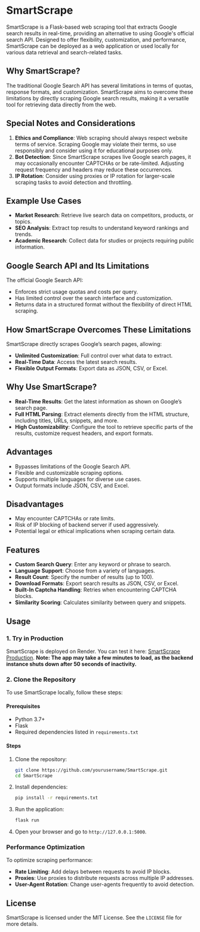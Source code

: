 # SmartScrape

SmartScrape is a Flask-based web scraping tool that extracts Google search results in real-time, providing an alternative to using Google's official search API. Designed to offer flexibility, customization, and performance, SmartScrape can be deployed as a web application or used locally for various data retrieval and search-related tasks.

## Why SmartScrape?

The traditional Google Search API has several limitations in terms of quotas, response formats, and customization. SmartScrape aims to overcome these limitations by directly scraping Google search results, making it a versatile tool for retrieving data directly from the web.

## Special Notes and Considerations

1. **Ethics and Compliance**: Web scraping should always respect website terms of service. Scraping Google may violate their terms, so use responsibly and consider using it for educational purposes only.
2. **Bot Detection**: Since SmartScrape scrapes live Google search pages, it may occasionally encounter CAPTCHAs or be rate-limited. Adjusting request frequency and headers may reduce these occurrences.
3. **IP Rotation**: Consider using proxies or IP rotation for larger-scale scraping tasks to avoid detection and throttling.

## Example Use Cases

- **Market Research**: Retrieve live search data on competitors, products, or topics.
- **SEO Analysis**: Extract top results to understand keyword rankings and trends.
- **Academic Research**: Collect data for studies or projects requiring public information.

## Google Search API and Its Limitations

The official Google Search API:
- Enforces strict usage quotas and costs per query.
- Has limited control over the search interface and customization.
- Returns data in a structured format without the flexibility of direct HTML scraping.

## How SmartScrape Overcomes These Limitations

SmartScrape directly scrapes Google’s search pages, allowing:
- **Unlimited Customization**: Full control over what data to extract.
- **Real-Time Data**: Access the latest search results.
- **Flexible Output Formats**: Export data as JSON, CSV, or Excel.

## Why Use SmartScrape?

- **Real-Time Results**: Get the latest information as shown on Google’s search page.
- **Full HTML Parsing**: Extract elements directly from the HTML structure, including titles, URLs, snippets, and more.
- **High Customizability**: Configure the tool to retrieve specific parts of the results, customize request headers, and export formats.

## Advantages

- Bypasses limitations of the Google Search API.
- Flexible and customizable scraping options.
- Supports multiple languages for diverse use cases.
- Output formats include JSON, CSV, and Excel.

## Disadvantages

- May encounter CAPTCHAs or rate limits.
- Risk of IP blocking of backend server if used aggressively.
- Potential legal or ethical implications when scraping certain data.

## Features

- **Custom Search Query**: Enter any keyword or phrase to search.
- **Language Support**: Choose from a variety of languages.
- **Result Count**: Specify the number of results (up to 100).
- **Download Formats**: Export search results as JSON, CSV, or Excel.
- **Built-In Captcha Handling**: Retries when encountering CAPTCHA blocks.
- **Similarity Scoring**: Calculates similarity between query and snippets.

## Usage

### 1. Try in Production

SmartScrape is deployed on Render. You can test it here: [SmartScrape Production](https://smartscrape.onrender.com).
**Note: The app may take a few minutes to load, as the backend instance shuts down after 50 seconds of inactivity.**

### 2. Clone the Repository

To use SmartScrape locally, follow these steps:

#### Prerequisites
- Python 3.7+
- Flask
- Required dependencies listed in `requirements.txt`

#### Steps

1. Clone the repository:
    ```bash
    git clone https://github.com/yourusername/SmartScrape.git
    cd SmartScrape
    ```

2. Install dependencies:
    ```bash
    pip install -r requirements.txt
    ```

3. Run the application:
    ```bash
    flask run
    ```

4. Open your browser and go to `http://127.0.0.1:5000`.

### Performance Optimization

To optimize scraping performance:
- **Rate Limiting**: Add delays between requests to avoid IP blocks.
- **Proxies**: Use proxies to distribute requests across multiple IP addresses.
- **User-Agent Rotation**: Change user-agents frequently to avoid detection.

## License

SmartScrape is licensed under the MIT License. See the `LICENSE` file for more details.
